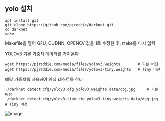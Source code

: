 ## yolo 설치
```
apt install git
git clone https://github.com/pjreddie/darknet.git
cd darknet
make
```

Makefile을 열어 GPU, CUDNN, OPENCV 값을 1로 수정한 후, make를 다시 입력

YOLOv3 기본 가중치 데이터를 가져온다
```
wget https://pjreddie.com/media/files/yolov3.weights		# 기본 버전
wget https://pjreddie.com/media/files/yolov3-tiny.weights	# Tiny 버전
```

해당 가중치를 사용하여 인식 테스트를 한다
```
./darknet detect cfg/yolov3.cfg yolov3.weights data/dog.jpg		# 기본 버전
./darknet detect cfg/yolov3-tiny.cfg yolov3-tiny.weights data/dog.jpg	# Tiny 버전
```

![image](https://user-images.githubusercontent.com/57993534/126030292-833846ad-e51d-4b20-9d6d-85983601a818.png)
